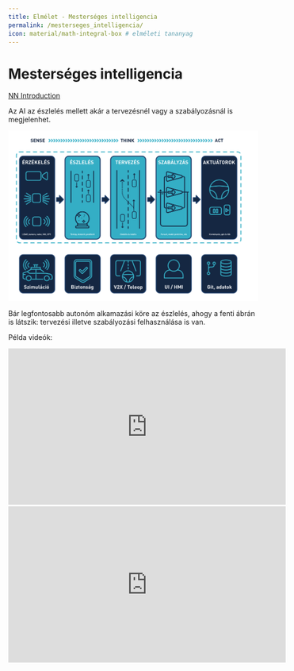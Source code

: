 ```yaml
---
title: Elmélet - Mesterséges intelligencia
permalink: /mesterseges_intelligencia/
icon: material/math-integral-box # elméleti tananyag
---
```


 




# Mesterséges intelligencia

[NN Introduction](nn_intro_slides.md)

Az AI az észlelés mellett akár a tervezésnél vagy a szabályozásnál is megjelenhet.

![](https://raw.githubusercontent.com/sze-info/arj/main/docs/_images/overview15.svg)


Bár legfontosabb autonóm alkamazási köre az észlelés, ahogy a fenti ábrán is látszik: tervezési illetve szabályozási felhasználása is van.





Példa videók:
<iframe width="560" height="315" src="https://www.youtube.com/embed/NZZIPcBBAc8?rel=0" title="YouTube video player" frameborder="0" allow="accelerometer; autoplay; clipboard-write; encrypted-media; gyroscope; picture-in-picture" allowfullscreen></iframe>

<iframe width="560" height="315" src="https://www.youtube.com/embed/mTcrA6HYsMM?rel=0" title="YouTube video player" frameborder="0" allow="accelerometer; autoplay; clipboard-write; encrypted-media; gyroscope; picture-in-picture" allowfullscreen></iframe>